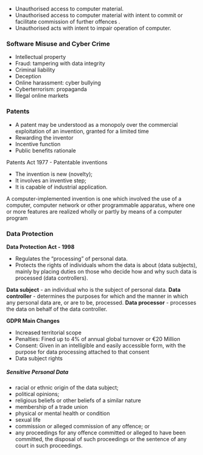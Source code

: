 - Unauthorised access to computer material.
- Unauthorised access to computer material with intent to commit or facilitate commission of further offences .
- Unauthorised acts with intent to impair operation of computer.

### Software Misuse and Cyber Crime 

- Intellectual property 
- Fraud: tampering with data integrity 
- Criminal liability 
- Deception 
- Online harassment: cyber bullying 
- Cyberterrorism: propaganda 
- Illegal online markets

### Patents

- A patent may be understood as a monopoly over the commercial exploitation of an invention, granted for a limited time
- Rewarding the inventor
- Incentive function
- Public benefits rationale

Patents Act 1977 - Patentable inventions 
- The invention is new (novelty); 
- It involves an inventive step; 
- It is capable of industrial application.

A computer-implemented invention is one which involved the use of a computer, computer network or other programmable apparatus, where one or more features are realized wholly or partly by means of a computer program


### Data Protection

**Data Protection Act - 1998**
- Regulates the “processing” of personal data.
- Protects the rights of individuals whom the data is about (data subjects), mainly by placing duties on those who decide how and why such data is processed (data controllers).

**Data subject** - an individual who is the subject of personal data.
**Data controller** - determines the purposes for which and the manner in which any personal data are, or are to be, processed.
**Data processor** - processes the data on behalf of the data controller.

**GDPR Main Changes** 
- Increased territorial scope 
- Penalties: Fined up to 4% of annual global turnover or €20 Million 
- Consent: Given in an intelligible and easily accessible form, with the purpose for data processing attached to that consent 
- Data subject rights

##### Sensitive Personal Data
- racial or ethnic origin of the data subject;
- political opinions;
- religious beliefs or other beliefs of a similar nature
- membership of a trade union
- physical or mental health or condition
- sexual life
- commission or alleged commission of any offence; or
- any proceedings for any offence committed or alleged to have been committed, the disposal of such proceedings or the sentence of any court in such proceedings.